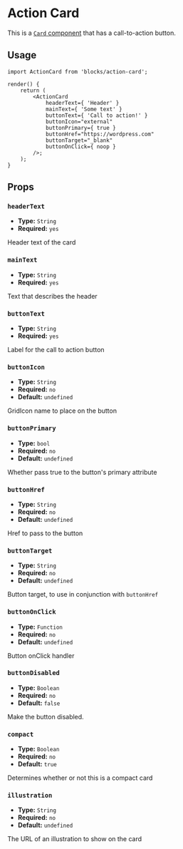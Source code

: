 Action Card
===========

This is a [`Card` component](../../components/card) that has a call-to-action button.

## Usage

```es6
import ActionCard from 'blocks/action-card';

render() {
	return (
		<ActionCard
			headerText={ 'Header' }
			mainText={ 'Some text' }
			buttonText={ 'Call to action!' }
			buttonIcon="external"
			buttonPrimary={ true }
			buttonHref="https://wordpress.com"
			buttonTarget="_blank"
			buttonOnClick={ noop }
		/>;
	);
}
```

## Props

### `headerText`
  - **Type:** `String`
  - **Required:** `yes`

Header text of the card

### `mainText`
  - **Type:** `String`
  - **Required:** `yes`

Text that describes the header

### `buttonText`
  - **Type:** `String`
  - **Required:** `yes`

Label for the call to action button

### `buttonIcon`
  - **Type:** `String`
  - **Required:** `no`
  - **Default:** `undefined`

GridIcon name to place on the button

### `buttonPrimary`
  - **Type:** `bool`
  - **Required:** `no`
  - **Default:** `undefined`

Whether pass true to the button's primary attribute

### `buttonHref`
  - **Type:** `String`
  - **Required:** `no`
  - **Default:** `undefined`

Href to pass to the button

### `buttonTarget`
  - **Type:** `String`
  - **Required:** `no`
  - **Default:** `undefined`

Button target, to use in conjunction with `buttonHref`

### `buttonOnClick`
  - **Type:** `Function`
  - **Required:** `no`
  - **Default:** `undefined`

Button onClick handler

### `buttonDisabled`
  - **Type:** `Boolean`
  - **Required:** `no`
  - **Default:** `false`

Make the button disabled.

### `compact`
  - **Type:** `Boolean`
  - **Required:** `no`
  - **Default:** `true`

Determines whether or not this is a compact card

### `illustration`
  - **Type:** `String`
  - **Required:** `no`
  - **Default:** `undefined`

The URL of an illustration to show on the card
